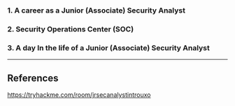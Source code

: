 ### 1. A career as a Junior (Associate) Security Analyst

### 2. Security Operations Center (SOC)

### 3. A day In the life of a Junior (Associate) Security Analyst

---

## References

https://tryhackme.com/room/jrsecanalystintrouxo